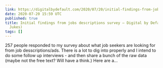```yaml
---
link: https://digitalbydefault.com/2020/07/20/initial-findings-from-jobs-descriptions-survey/
date: 2020-07-20 15:59 UTC
published: true
title: Initial findings from jobs descriptions survey – Digital by Default (by Matt
  Jukes)
tags: []
---
```


257 people responded to my survey about what job seekers are looking for from job desscriptions/ads. There is a lot to dig into properly and I intend to do some follow up interviews - and then share a bunch of the raw data (maybe not the free text? Will have a think.) Here are a…
